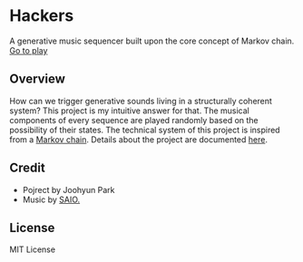 # Hackers
A generative music sequencer built upon the core concept of Markov chain. <br>
[Go to play](https://hackers.parkjoohyun.com/)

## Overview
How can we trigger generative sounds living in a structurally coherent system? This project is my intuitive answer for that. The musical components of every sequence are played randomly based on the possibility of their states. The technical system of this project is inspired from a [Markov chain](https://en.wikipedia.org/wiki/Markov_chain). Details about the project are documented [here](https://www.parkjoohyun.com/Hackers.html).

## Credit
* Pojrect by Joohyun Park 
* Music by [SAIO.](https://soundcloud.com/saiopark)

## License
MIT License
